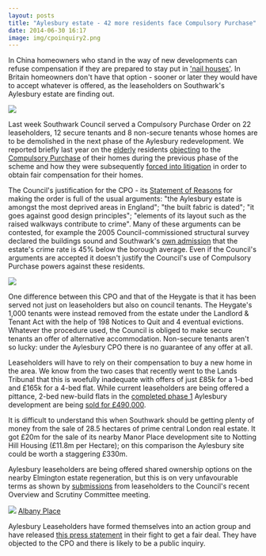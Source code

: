 ```yaml
---
layout: posts
title: "Aylesbury estate - 42 more residents face Compulsory Purchase"
date: 2014-06-30 16:17
image: img/cpoinquiry2.png
---
```

In China homeowners who stand in the way of new developments can refuse compensation if they are prepared to stay put in ['nail houses'](http://www.theguardian.com/cities/gallery/2014/apr/15/china-nail-houses-in-pictures-property-development). In Britain homeowners don't have that option - sooner or later they would have to accept whatever is offered, as the leaseholders on Southwark's Aylesbury estate are finding out. 

![](http://static.guim.co.uk/sys-images/Guardian/Pix/pictures/2014/4/13/1397410555601/baac3533-f9fe-4c47-994d-eeadf76d8ee1-620x461.jpeg)

Last week Southwark Council served a Compulsory Purchase Order on 22 leaseholders, 12 secure tenants and 8 non-secure tenants whose homes are to be demolished in the next phase of the Aylesbury redevelopment. We reported briefly last year on the [elderly](http://heygate.github.io/img/SNWolverton.pdf) residents [objecting](http://heygate.github.io/img/ObjectionCPOAugust2012.pdf) to the [Compulsory Purchase](http://heygate.github.io/img/WolvertonCPO.pdf) of their homes during the previous phase of the scheme and how they were subsequently [forced into litigation](/2014-05-30-aylesbury-leaseholder-fights-incestuous-valuation/) in order to obtain fair compensation for their homes.

The Council's justification for the CPO - its [Statement of Reasons](http://heygate.github.io/img/AylesburyPhase3CPO.pdf) for making the order is full of the usual arguments: "the Aylesbury estate is amongst the most deprived areas in England"; "the built fabric is dated"; "it goes against good design principles"; "elements of its layout such as the raised walkways contribute to crime". 
Many of these arguments can be contested, for example the 2005 Council-commissioned structural survey declared the buildings sound and Southwark's [own admission](http://www.southwark.gov.uk/info/200179/aylesbury_estate/2686/aylesbury_development_partnership/2) that the estate's crime rate is 45% below the borough average. Even if the Council's arguments are accepted it doesn't justify the Council's use of Compulsory Purchase powers against these residents.

![](http://www.insidehousing.co.uk/pictures/643xAny/2/6/5/18265_Regen_Aylesbury_032.jpg)

One difference between this CPO and that of the Heygate is that it has been served not just on leaseholders but also on council tenants. The Heygate's 1,000 tenants were instead removed from the estate under the Landlord & Tenant Act with the help of 198 Notices to Quit and 4 eventual evictions. Whatever the procedure used, the Council is obliged to make secure tenants an offer of alternative accommodation. Non-secure tenants aren't so lucky: under the Aylesbury CPO there is no guarantee of any offer at all. 

Leaseholders will have to rely on their compensation to buy a new home in the area. We know from the two cases that recently went to the Lands Tribunal that this is woefully inadequate with offers of just £85k for a 1-bed and £165k for a 4-bed flat. While current leaseholders are being offered a pittance, 2-bed new-build flats in the [completed phase 1](http://www.burgessterrace.co.uk/) Aylesbury development are being [sold for £490,000](http://www.dropbox.com/s/v02kjcryf8ni15r/LandRegistryTitleTGL392009.pdf). 

It is difficult to understand this when Southwark should be getting plenty of money from the sale of 28.5 hectares of prime central London real estate. It got £20m for the sale of its nearby Manor Place development site to Notting Hill Housing (£11.8m per Hectare); on this comparison the Aylesbury site could be worth a staggering £330m.

Aylesbury leaseholders are being offered shared ownership options on the nearby Elmington estate regeneration, but this is on very unfavourable terms as shown by [submissions](http://moderngov.southwarksites.com/documents/s45196/Representation%20from%20Aylesbury%20Leaseholders%20Action%20Group.pdf) from leaseholders to the Council's recent Overview and Scrutiny Committee meeting. 

![](http://www.ruskinwalk.co.uk/images/common/ruskin-walk-brochure.jpg)
[Albany Place](http://www.albany-place.co.uk/)

Aylesbury Leaseholders have formed themselves into an action group and have released [this press statement](https://www.dropbox.com/s/vjtwnow85uwfta0/AylesburyCPOPressStatement4July2014v3.pdf) in their fight to get a fair deal. They have objected to the CPO and there is likely to be a public inquiry. 
